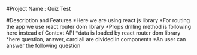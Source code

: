 #Project Name : Quiz Test

#Description and Features
*Here we are using react js library
*For routing the app we use react router dom library
*Props drilling method is following here instead of Context API
*data is loaded by react router dom library
*here question, answer, card all are divided in components
*An user can answer the following question